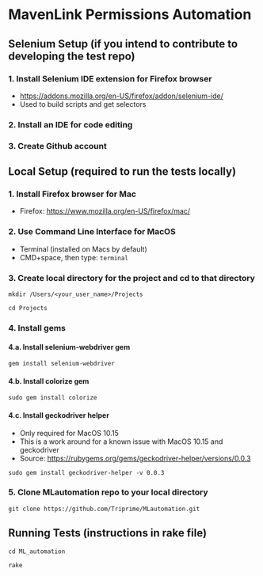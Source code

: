 # MavenLink Permissions Automation

## Selenium Setup (if you intend to contribute to developing the test repo)
### 1. Install Selenium IDE extension for Firefox browser
- https://addons.mozilla.org/en-US/firefox/addon/selenium-ide/
- Used to build scripts and get selectors

### 2. Install an IDE for code editing

### 3. Create Github account

## Local Setup (required to run the tests locally)
### 1. Install Firefox browser for Mac
- Firefox: https://www.mozilla.org/en-US/firefox/mac/

### 2. Use Command Line Interface for MacOS
- Terminal (installed on Macs by default)
- CMD+space, then type: `terminal`

### 3. Create local directory for the project and cd to that directory
`mkdir /Users/<your_user_name>/Projects`

`cd Projects`

### 4. Install gems
#### 4.a.  Install selenium-webdriver gem
`gem install selenium-webdriver`
#### 4.b.  Install colorize gem
`sudo gem install colorize`
#### 4.c.  Install geckodriver helper 
- Only required for MacOS 10.15 
- This is a work around for a known issue with MacOS 10.15 and geckodriver
- Source: https://rubygems.org/gems/geckodriver-helper/versions/0.0.3
  
`sudo gem install geckodriver-helper -v 0.0.3`

### 5. Clone MLautomation repo to your local directory
`git clone https://github.com/Triprime/MLautomation.git`
  

## Running Tests (instructions in rake file)
`cd ML_automation`

`rake`
